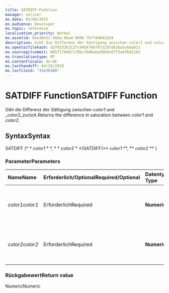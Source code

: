 ```yaml
---
title: SATDIFF-Funktion
manager: soliver
ms.date: 03/09/2015
ms.audience: Developer
ms.topic: reference
localization_priority: Normal
ms.assetid: 64e39e51-566a-b6ad-9096-7b7749642d34
description: Gibt die Differenz der Sättigung zwischen color1 und color2 zurück.
ms.openlocfilehash: d379333b312fc99d4766f973297d63ba5c6da911
ms.sourcegitcommit: 8657170d071f9bcf680aba50b9c07f2a4fb82283
ms.translationtype: MT
ms.contentlocale: de-DE
ms.lasthandoff: 04/28/2019
ms.locfileid: "33439380"
---
```

# <a name="satdiff-function"></a><span data-ttu-id="d7f57-103">SATDIFF Function</span><span class="sxs-lookup"><span data-stu-id="d7f57-103">SATDIFF Function</span></span>

<span data-ttu-id="d7f57-104">Gibt die Differenz der Sättigung zwischen _color1_ und _color2_zurück.</span><span class="sxs-lookup"><span data-stu-id="d7f57-104">Returns the difference in saturation between  _color1_ and  _color2_.</span></span>
  
## <a name="syntax"></a><span data-ttu-id="d7f57-105">Syntax</span><span class="sxs-lookup"><span data-stu-id="d7f57-105">Syntax</span></span>

<span data-ttu-id="d7f57-106">SATDIFF (\* \* *color1* \* \*, \* \* *color2* \* \*)</span><span class="sxs-lookup"><span data-stu-id="d7f57-106">SATDIFF(\*\* *color1* \*\*, \*\* *color2* \*\* )</span></span> 
  
### <a name="parameters"></a><span data-ttu-id="d7f57-107">Parameter</span><span class="sxs-lookup"><span data-stu-id="d7f57-107">Parameters</span></span>

|<span data-ttu-id="d7f57-108">**Name**</span><span class="sxs-lookup"><span data-stu-id="d7f57-108">**Name**</span></span>|<span data-ttu-id="d7f57-109">**Erforderlich/Optional**</span><span class="sxs-lookup"><span data-stu-id="d7f57-109">**Required/Optional**</span></span>|<span data-ttu-id="d7f57-110">**Datentyp**</span><span class="sxs-lookup"><span data-stu-id="d7f57-110">**Data Type**</span></span>|<span data-ttu-id="d7f57-111">**Beschreibung**</span><span class="sxs-lookup"><span data-stu-id="d7f57-111">**Description**</span></span>|
|:-----|:-----|:-----|:-----|
| <span data-ttu-id="d7f57-112">_color1_</span><span class="sxs-lookup"><span data-stu-id="d7f57-112">_color1_</span></span> <br/> |<span data-ttu-id="d7f57-113">Erforderlich</span><span class="sxs-lookup"><span data-stu-id="d7f57-113">Required</span></span>  <br/> |<span data-ttu-id="d7f57-114">**Numeric**</span><span class="sxs-lookup"><span data-stu-id="d7f57-114">**Numeric**</span></span> <br/> |<span data-ttu-id="d7f57-115">Der Farbindex von Microsoft Visio oder der RGB-Wert der ersten Farbe.</span><span class="sxs-lookup"><span data-stu-id="d7f57-115">The Microsoft Visio color index or RGB value of the first color.</span></span>  <br/> |
| <span data-ttu-id="d7f57-116">_color2_</span><span class="sxs-lookup"><span data-stu-id="d7f57-116">_color2_</span></span> <br/> |<span data-ttu-id="d7f57-117">Erforderlich</span><span class="sxs-lookup"><span data-stu-id="d7f57-117">Required</span></span>  <br/> |<span data-ttu-id="d7f57-118">**Numeric**</span><span class="sxs-lookup"><span data-stu-id="d7f57-118">**Numeric**</span></span> <br/> |<span data-ttu-id="d7f57-119">Der Farbindex von Microsoft Visio oder der RGB-Wert der zweiten Farbe.</span><span class="sxs-lookup"><span data-stu-id="d7f57-119">The Microsoft Visio color index or RGB value of the second color.</span></span>  <br/> |
   
### <a name="return-value"></a><span data-ttu-id="d7f57-120">Rückgabewert</span><span class="sxs-lookup"><span data-stu-id="d7f57-120">Return value</span></span>

<span data-ttu-id="d7f57-121">Numeric</span><span class="sxs-lookup"><span data-stu-id="d7f57-121">Numeric</span></span>
  


